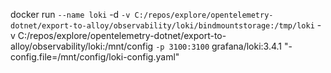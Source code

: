 docker run `
    --name loki `
    -d `
    -v C:/repos/explore/opentelemetry-dotnet/export-to-alloy/observability/loki/bindmountstorage:/tmp/loki `
    -v C:/repos/explore/opentelemetry-dotnet/export-to-alloy/observability/loki:/mnt/config `
    -p 3100:3100 `
    grafana/loki:3.4.1 "-config.file=/mnt/config/loki-config.yaml"